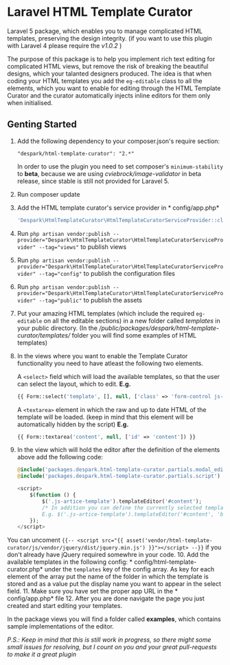 # Laravel HTML Template Curator
Laravel 5 package, which enables you to manage complicated HTML templates, preserving the design integrity. (if you want to use this plugin with Laravel 4 please require the *v1.0.2* )

The purpose of this package is to help you implement rich text editing for complicated HTML views, but remove the risk of breaking the beautiful designs, which your talanted designers produced.
The idea is that when coding your HTML templates you add the `eg-editable` class to all the elements, which you want to enable for editing through the HTML Template Curator and the curator automatically injects inline editors for them only when initialised.

## Genting Started
1. Add the following dependency to your composer.json's require section:
	```
	"despark/html-template-curator": "2.*"
	```
	In order to use the plugin you need to set composer's `minimum-stability` to **beta**, because we are using *cviebrock/image-validator* in beta release, since stable is still not provided for Laravel 5.
2. Run composer update
3. Add the HTML template curator's service provider in * config/app.php*
	```php
	'Despark\HtmlTemplateCurator\HtmlTemplateCuratorServiceProvider::class',
	```
4. Run `php artisan vendor:publish --provider="Despark\HtmlTemplateCurator\HtmlTemplateCuratorServiceProvider" --tag="views"` to publish views
5. Run `php artisan vendor:publish --provider="Despark\HtmlTemplateCurator\HtmlTemplateCuratorServiceProvider" --tag="config"` to publish the configuration files
6. Run `php artisan vendor:publish --provider="Despark\HtmlTemplateCurator\HtmlTemplateCuratorServiceProvider" --tag="public"` to publish the assets
7. Put your amazing HTML templates (which include the required `eg-editable` on all the editable sections) in a new folder called *templates* in your public directory. (In the */public/packages/despark/html-template-curator/templates/* folder you will find some examples of HTML templates)
8. In the views where you want to enable the Template Curator functionality you need to have atleast the following two elements.

	A `<select>` field which will load the available templates, so that the user can select the layout, which to edit.
	**E.g.**
	```php
	{{ Form::select('template', [], null, ['class' => 'form-control js-artice-template']) }}
	```

	A `<textarea>` element in which the raw and up to date HTML of the template will be loaded. (keep in mind that this element will be automatically hidden by the script)
	**E.g.**
	```php
	{{ Form::textarea('content', null, ['id' => 'content']) }}
	```
9. In the view which will hold the editor after the definition of the elements above add the following code:
	```php
	@include('packages.despark.html-template-curator.partials.modal_editor_definition') {{-- Includes the modal popup --}}
	@include('packages.despark.html-template-curator.partials.script') {{-- The needed JavaScript files for the HTML Template Curator --}}

	<script>
		$(function () {
			$('.js-artice-template').templateEditor('#content');
			/* In addition you can define the currently selected template with its value in select box as second parameter - usefull when editing already saved page. And custom selector for the container, which will contain the visual presentation of the template as a 3rd parameter
			E.g. $('.js-artice-template').templateEditor('#content', 'book', '#my_selector');*/
		});
	</script>
	```
You can uncoment `{{-- <script src="{{ asset('vendor/html-template-curator/js/vendor/jquery/dist/jquery.min.js') }}"></script> --}}` if you don't already have jQuery required somewhre in your code.
10. Add the available templates in the following config: * config/html-template-curator.php* under the `templates` key of the config array. As key for each element of the array put the name of the folder in which the template is stored  and as a value put the display name you want to appear in the select field.
11. Make sure you have set the proper app URL in the * config/app.php* file
12. After you are done navigate the page you just created and start editing your templates.

In the package views you will find a folder called **examples**, which contains sample implementations of the editor.

*P.S.: Keep in mind that this is still work in progress, so there might some small issues for resolving, but I count on you and your great pull-requests to make it a great plugin*
